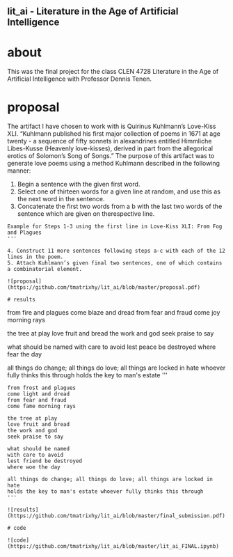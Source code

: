 ## lit_ai - Literature in the Age of Artificial Intelligence 

# about

This was the final project for the class CLEN 4728 Literature in the Age of Artificial Intelligence with Professor Dennis Tenen.

# proposal
The artifact I have chosen to work with is Quirinus Kuhlmann’s Love-Kiss XLI. “Kuhlmann published his first major collection of poems in 1671 at age twenty - a sequence of fifty sonnets in alexandrines entitled Himmliche Libes-Kusse (Heavenly love-kisses), derived in part from the allegorical erotics of Solomon’s Song of Songs.” The purpose of this artifact was to generate love poems using a method Kuhlmann described in the following manner:

1. Begin a sentence with the given first word.
2. Select one of thirteen words for a given line at random, and use this as the next word in the sentence.
3. Concatenate the first two words from a  b with the last two words of the sentence which are given on therespective line.

```
Example for Steps 1-3 using the first line in Love-Kiss XLI: From Fog and Plagues
'''

4. Construct 11 more sentences following steps a-c with each of the 12 lines in the poem.
5. Attach Kuhlmann’s given final two sentences, one of which contains a combinatorial element.

![proposal](https://github.com/tmatrixhy/lit_ai/blob/master/proposal.pdf)

# results

```
from fire and plagues
come blaze and dread
from fear and fraud
come joy morning rays

the tree at play
love fruit and bread
the work and god
seek praise to say

what should be named
with care to avoid
lest peace be destroyed
where fear the day

all things do change; all things do love; all things are locked in hate
whoever fully thinks this through holds the key to man's estate
'''

```
from frost and plagues
come light and dread
from fear and fraud
come fame morning rays

the tree at play
love fruit and bread
the work and god
seek praise to say

what should be named
with care to avoid
lest friend be destroyed
where woe the day

all things do change; all things do love; all things are locked in hate
holds the key to man's estate whoever fully thinks this through
'''

![results](https://github.com/tmatrixhy/lit_ai/blob/master/final_submission.pdf)

# code

![code](https://github.com/tmatrixhy/lit_ai/blob/master/lit_ai_FINAL.ipynb)
